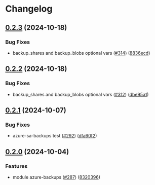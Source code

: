 # Changelog

## [0.2.3](https://github.com/prefapp/tfm/compare/azure-sa-backup-v0.2.2...azure-sa-backup-v0.2.3) (2024-10-18)


### Bug Fixes

* backup_shares and backup_blobs optional vars ([#314](https://github.com/prefapp/tfm/issues/314)) ([8836ecd](https://github.com/prefapp/tfm/commit/8836ecda4958bc9b12cb723b7769f141f95c7bfa))

## [0.2.2](https://github.com/prefapp/tfm/compare/azure-sa-backup-v0.2.1...azure-sa-backup-v0.2.2) (2024-10-18)


### Bug Fixes

* backup_shares and backup_blobs optional vars ([#312](https://github.com/prefapp/tfm/issues/312)) ([dbe95a1](https://github.com/prefapp/tfm/commit/dbe95a1808dd27296885f3524fdf94a4fb704de2))

## [0.2.1](https://github.com/prefapp/tfm/compare/azure-sa-backup-v0.2.0...azure-sa-backup-v0.2.1) (2024-10-07)


### Bug Fixes

* azure-sa-backups test ([#292](https://github.com/prefapp/tfm/issues/292)) ([dfa60f2](https://github.com/prefapp/tfm/commit/dfa60f2066359abba7e0714c15c2de92c027ce54))

## [0.2.0](https://github.com/prefapp/tfm/compare/azure-sa-backup-v0.1.0...azure-sa-backup-v0.2.0) (2024-10-04)


### Features

* module azure-backups ([#287](https://github.com/prefapp/tfm/issues/287)) ([8320396](https://github.com/prefapp/tfm/commit/8320396aa2b5a602ea2640503be27eb1069f78df))
